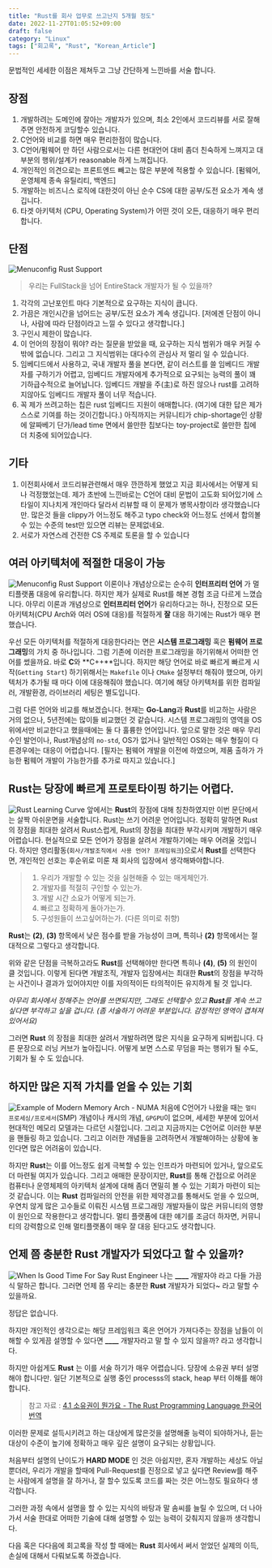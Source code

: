 ```yaml
---
title: "Rust를 회사 업무로 쓰고난지 5개월 정도"
date: 2022-11-27T01:05:52+09:00
draft: false
category: "Linux"
tags: ["회고록", "Rust", "Korean_Article"]
---
```


문법적인 세세한 이점은 제쳐두고 그냥 간단하게 느낀바를 서술 합니다.
## 장점
1) 개발하려는 도메인에 잘아는 개발자가 있으며, 최소 2인에서 코드리뷰를 서로 잘해주면 안전하게 코딩할수 있습니다. 
2) C언어와 비교를 하면 매우 편리한점이 많습니다.
3) C언어/펌웨어 만 하던 사람으로서는 다른 현대언어 대비 좀더 친숙하게 느껴지고 대부분의 행위/설계가 reasonable 하게 느껴집니다.
4) 개인적인 의견으로는 프론트엔드 빼고는 많은 부분에 적용할 수 있습니다. [펌웨어, 운영체제 종속 유틸리티, 백엔드]
5) 개발하는 비즈니스 로직에 대한것이 아닌 순수 CS에 대한 공부/도전 요소가 계속 생깁니다.
6) 타겟 아키텍처 (CPU, Operating System)가 어떤 것이 오든, 대응하기 매우 편리합니다. 

## 단점
![Menuconfig Rust Support](img/five_mothes_ago_from_using_rust_as_work_kr/entire_stack.jpeg)
> 우리는 FullStack을 넘어 EntireStack 개발자가 될 수 있을까?

1) 각각의 고난포인트 마다 기본적으로 요구하는 지식이 큽니다.
1) 가끔은 개인시간을 넘어드는 공부/도전 요소가 계속 생깁니다. [저에겐 단점이 아니나, 사람에 따라 단점이라고 느낄 수 있다고 생각합니다.]
3) 구인시 제한이 많습니다.
4) 이 언어의 장점이 뭐야? 라는 질문을 받았을 때, 요구하는 지식 범위가 매우 커질 수 밖에 없습니다. 그리고 그 지식범위는 대다수의 관심사 저 멀리 일 수 있습니다.
5) 임베디드에서 사용하고, 국내 개발자 풀을 본다면, 같이 러스트를 쓸 임베디드 개발자를 구하기가 어렵고, 임베디드 개발자에게 추가적으로 요구되는 능력의 풀이 꽤 기하급수적으로 늘어납니다. 임베디드 개발을 주(主)로 하진 않으나 rust를 고려하지않아도 임베디드 개발자 풀이 너무 적습니다.
6) 꼭 제가 쓰려고하는 칩은 rust 임베디드 지원이 애매합니다. (여기에 대한 답은 제가 스스로 기여를 하는 것이긴합니다.) 아직까지는 커뮤니티가 chip-shortage인 상황에 알짜베기 단가/lead time 면에서 쓸만한 칩보다는 toy-project로 쓸만한 칩에 더 치중에 되어있습니다.

## 기타
1) 이전회사에서 코드리뷰관련해서 매우 깐깐하게 했었고 지금 회사에서는 어떻게 되나 걱정했었는데. 제가 초반에 느낀바로는 C언어 대비 문법이 고도화 되어있기에 스타일이 지나치게 개인마다 달라서 리뷰할 때 이 문제가 병목사항이라 생각했습니다만.
많은것 들을 clippy가 어느정도 해주고 typo check와 어느정도 선에서 합의볼수 있는 수준의 test만 있으면 리뷰는 문제없네요. 
2) 서로가 자연스레 건전한 CS 주제로 토론을 할 수 있습니다

## 여러 아키텍처에 적절한 대응이 가능
![Menuconfig Rust Support](img/five_mothes_ago_from_using_rust_as_work_kr/some_cross_compile.jpeg)
 이론이나 개념상으로는 순수히 **인터프리터 언어** 가 멀티플랫폼 대응에 유리합니다. 하지만 제가 실제로 Rust를 해본 경험 조금 다르게 느꼈습니다.
아무리 이론과 개념상으로 **인터프리터 언어**가 유리하다고는 하나, 진정으로 모든 아키텍처(CPU Arch와 여러 OS에 대응)를 적절하게 **잘** 대응 하기에는 Rust가 매우 편했습니다.

 우선 모든 아키텍처를 적절하게 대응한다라는 면은 **시스템 프로그래밍** 혹은 **펌웨어 프로그래밍**의 가치 중 하나입니다. 그럼 기존에 이러한 프로그래밍을 하기위해서 어떠한 언어를 썼을까요. 바로 **C**와 **C++**입니다. 하지만 해당 언어로 바로 빠르게 빠르게 시작(`Getting Start`) 하기위해서는 `Makefile` 이나 `CMake` 설정부터 해줘야 했으며, 아키텍처가 추가될 때 마다 이에 대응해줘야 했습니다. 여기에 해당 아키텍처를 위한 컴파일러, 개발환경, 라이브러리 세팅은 별도입니다.

 그럼 다른 언어와 비교를 해보겠습니다. 현재는 **Go-Lang**과 **Rust**를 비교하는 사람은 거의 없으나, 5년전에는 많이들 비교했던 것 같습니다. 시스템 프로그래밍의 영역을 OS위에서만 비교한다고 했을때에는 둘 다 훌륭한 언어입니다. 앞으로 말한 것은 매우 무리수인 발언이나, Rust개념상의 `no-std`, OS가 없거나 일반적인 OS와는 매우 형질이 다른경우에는 대응이 어렵습니다. [필자는 펌웨어 개발을 이전에 하였으며, 제품 출하가 가능한 펌웨어 개발이 가능한가를 추가로 따지고 있습니다.]

## Rust는 당장에 빠르게 프로토타이핑 하기는 어렵다.
![Rust Learning Curve](img/five_mothes_ago_from_using_rust_as_work_kr/rust_difficulty.png)
 앞에서는 **Rust**의 장점에 대해 칭찬하였지만 이번 문단에서는 살짝 아쉬운면을 서술합니다.
 Rust는 쓰기 어려운 언어입니다. 정확히 말하면 Rust의 장점을 최대한 살려서 Rust스럽게, Rust의 장점을 최대한 부각시키며 개발하기 매우 어렵습니다.
 현실적으로 모든 언어가 장점을 살려서 개발하기에는 매우 어려울 것입니다. 하지만 영리활동(`회사/개발조직에서 사용 언어? 프레임워크`)으로서 **Rust**를 선택한다면, 개인적인 선호는 후순위로 미룬 채 회사의 입장에서 생각해봐야합니다.

 > 1) 우리가 개발할 수 있는 것을 실현해줄 수 있는 매게체인가.
 > 2) 개발자를 적절히 구인할 수 있는가.
 > 3) 개발 시간 소요가 어떻게 되는가.
 > 4) 빠르고 정확하게 돌아가는가.
 > 5) 구성원들이 쓰고싶어하는가. (다른 의미로 취향)
 
 **Rust**는 **(2)**, **(3)** 항목에서 낮은 점수를 받을 가능성이 크며, 특히나 **(2)** 항목에서는 절대적으로 그렇다고 생각합니다.

 위와 같은 단점을 극복하고라도 **Rust**를 선택해야만 한다면 특히나 **(4)**, **(5)** 의 원인이 클 것입니다. 이렇게 된다면 개발조직, 개발자 입장에서는 최대한 **Rust**의 장점을 부각하는 사건이나 결과가 있어야지만 이를 자의적이든 타의적이든 유지하게 될 것 입니다. 

 _아무리 회사에서 정해주는 언어를 쓰면되지만, 그래도 선택할수 있고 **Rust**를 계속 쓰고싶다면 부각하고 싶을 겁니다. (좀 서술하기 어려운 부분입니다. 감정적인 영역이 겹쳐져 있어서요)_

 그러면 **Rust** 의 장점을 최대한 살려서 개발하려면 많은 지식을 요구하게 되버립니다. 다른 문장으로 러닝 커브가 높아집니다.
 어떻게 보면 스스로 무덤을 파는 행위가 될 수도, 기회가 될 수 도 있습니다.

## 하지만 많은 지적 가치를 얻을 수 있는 기회
![Example of Modern Memory Arch - NUMA](img/five_mothes_ago_from_using_rust_as_work_kr/NUMA.png)
 처음에 C언어가 나왔을 때는 `멀티 프로세싱/프로세서`(SMP) 개념이나 캐시의 개념, `GPGPU`이 없으며, 세세한 부분에 있어서 현대적인 메모리 모델과는 다르던 시절입니다. 그리고 지금까지는 C언어로 이러한 부분을 핸들링 하고 있습니다. 그리고 이러한 개념들을 고려하면서 개발해야하는 상황에 놓인다면 많은 어려움이 있습니다.
 
 하지만 **Rust**는 이를 어느정도 쉽게 극복할 수 있는 인프라가 마련되어 있거나, 앞으로도 더 마련될 여지가 있습니다. 그리고 애매한 문장이지만, **Rust**를 통해 간접으로 어려운 컴퓨터나 운영체제의 아키텍처 설계에 대해 좀더 면밀히 볼 수 있는 기회가 마련이 되는 것 같습니다. 이는 **Rust** 컴파일러의 안전을 위한 제약경고를 통해서도 얻을 수 있으며, 우연치 않게 많은 고수들로 이뤄진 시스템 프로그래밍 개발자들이 많은 커뮤니티의 영향이 원인으로 작용한다고 생각합니다. 멀티 플랫폼에 대한 얘기를 조금더 하자면, 커뮤니티의 강력함으로 인해 멀티플랫폼이 매우 잘 대응 된다고도 생각합니다.

## 언제 쯤 충분한 Rust 개발자가 되었다고 할 수 있을까?
![When Is Good Time For Say Rust Engineer](img/five_mothes_ago_from_using_rust_as_work_kr/whenWhenWhen.jpg)
 나는 **____** 개발자야 라고 다들 가끔 식 말하곤 합니다. 그러면 언제 쯤 우리는 충분한 **Rust** 개발자가 되었다~ 라고 말할 수 있을까요.

정답은 없습니다.

하지만 개인적인 생각으로는 해당 프레임워크 혹은 언어가 가져다주는 장점을 남들이 이해할 수 있게끔 설명할 수 있다면 **____** 개발자라고 말 할 수 있지 않을까? 라고 생각합니다.

하지만 아쉽게도 **Rust** 는 이를 서술 하기가 매우 어렵습니다. 당장에 소유권 부터 설명해야 합니다만. 일단 기본적으로 실행 중인 processs의 stack, heap 부터 이해를 해야합니다.
> 참고 자료 : [4.1 소유권이 뭔가요 - The Rust Programming Language 한국어 번역](https://rinthel.github.io/rust-lang-book-ko/ch04-01-what-is-ownership.html)

이러한 문제로 설득시키려고 하는 대상에게 많은것을 설명해줄 능력이 되야하거나, 듣는 대상이 수준이 높기에 정확하고 매우 깊은 설명이 요구되는 상황입니다.

처음부터 설명의 난이도가 **HARD MODE** 인 것은 아쉽지만, 혼자 개발하는 세상도 아닐 뿐더러, 우리가 개발을 할때에 Pull-Request를 진정으로 넣고 싶다면 Review를 해주는 사람에게 설명을 잘 하거나, 잘 할수 있도록 코드를 짜는 것은 어느정도 필요하다 생각합니다.

그러한 과정 속에서 설명을 할 수 있는 지식의 바탕과 말 솜씨를 늘릴 수 있으며, 
 더 나아가서 서술 한대로 어떠한 기술에 대해 설명할 수 있는 능력이 갖춰지지 않을까 생각합니다.

다음 혹은 다다음에 회고록을 작성 할 때에는 **Rust** 회사에서 써서 얻었던 실제의 이득, 손실에 대해서 다뤄보도록 하겠습니다.
